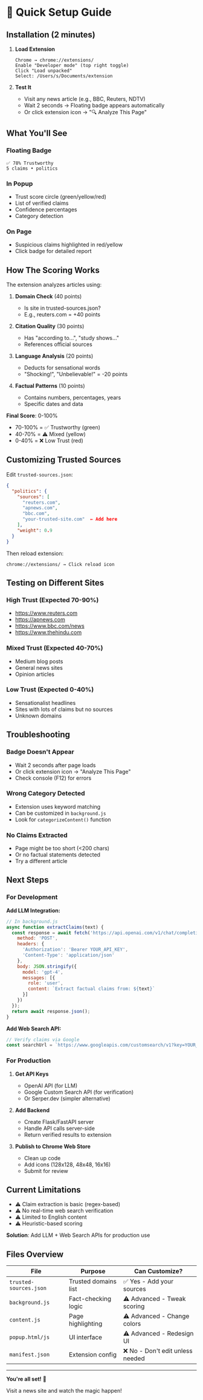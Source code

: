 # 🚀 Quick Setup Guide

## Installation (2 minutes)

1. **Load Extension**
   ```
   Chrome → chrome://extensions/
   Enable "Developer mode" (top right toggle)
   Click "Load unpacked"
   Select: /Users/s/Documents/extension
   ```

2. **Test It**
   - Visit any news article (e.g., BBC, Reuters, NDTV)
   - Wait 2 seconds → Floating badge appears automatically
   - Or click extension icon → "🔍 Analyze This Page"

## What You'll See

### Floating Badge
```
✅ 78% Trustworthy
5 claims • politics
```

### In Popup
- Trust score circle (green/yellow/red)
- List of verified claims
- Confidence percentages
- Category detection

### On Page
- Suspicious claims highlighted in red/yellow
- Click badge for detailed report

## How The Scoring Works

The extension analyzes articles using:

1. **Domain Check** (40 points)
   - Is site in trusted-sources.json?
   - E.g., reuters.com = +40 points

2. **Citation Quality** (30 points)
   - Has "according to...", "study shows..."
   - References official sources

3. **Language Analysis** (20 points)
   - Deducts for sensational words
   - "Shocking!", "Unbelievable!" = -20 points

4. **Factual Patterns** (10 points)
   - Contains numbers, percentages, years
   - Specific dates and data

**Final Score**: 0-100%
- 70-100% = ✅ Trustworthy (green)
- 40-70% = ⚠️ Mixed (yellow)
- 0-40% = ❌ Low Trust (red)

## Customizing Trusted Sources

Edit `trusted-sources.json`:

```json
{
  "politics": {
    "sources": [
      "reuters.com",
      "apnews.com",
      "bbc.com",
      "your-trusted-site.com"  ← Add here
    ],
    "weight": 0.9
  }
}
```

Then reload extension:
```
chrome://extensions/ → Click reload icon
```

## Testing on Different Sites

### High Trust (Expected 70-90%)
- https://www.reuters.com
- https://apnews.com
- https://www.bbc.com/news
- https://www.thehindu.com

### Mixed Trust (Expected 40-70%)
- Medium blog posts
- General news sites
- Opinion articles

### Low Trust (Expected 0-40%)
- Sensationalist headlines
- Sites with lots of claims but no sources
- Unknown domains

## Troubleshooting

### Badge Doesn't Appear
- Wait 2 seconds after page loads
- Or click extension icon → "Analyze This Page"
- Check console (F12) for errors

### Wrong Category Detected
- Extension uses keyword matching
- Can be customized in `background.js`
- Look for `categorizeContent()` function

### No Claims Extracted
- Page might be too short (<200 chars)
- Or no factual statements detected
- Try a different article

## Next Steps

### For Development

**Add LLM Integration:**
```javascript
// In background.js
async function extractClaims(text) {
  const response = await fetch('https://api.openai.com/v1/chat/completions', {
    method: 'POST',
    headers: {
      'Authorization': 'Bearer YOUR_API_KEY',
      'Content-Type': 'application/json'
    },
    body: JSON.stringify({
      model: 'gpt-4',
      messages: [{
        role: 'user',
        content: `Extract factual claims from: ${text}`
      }]
    })
  });
  return await response.json();
}
```

**Add Web Search API:**
```javascript
// Verify claims via Google
const searchUrl = `https://www.googleapis.com/customsearch/v1?key=YOUR_KEY&q=${claim}`;
```

### For Production

1. **Get API Keys**
   - OpenAI API (for LLM)
   - Google Custom Search API (for verification)
   - Or Serper.dev (simpler alternative)

2. **Add Backend**
   - Create Flask/FastAPI server
   - Handle API calls server-side
   - Return verified results to extension

3. **Publish to Chrome Web Store**
   - Clean up code
   - Add icons (128x128, 48x48, 16x16)
   - Submit for review

## Current Limitations

- ⚠️ Claim extraction is basic (regex-based)
- ⚠️ No real-time web search verification
- ⚠️ Limited to English content
- ⚠️ Heuristic-based scoring

**Solution**: Add LLM + Web Search APIs for production use

## Files Overview

| File | Purpose | Can Customize? |
|------|---------|----------------|
| `trusted-sources.json` | Trusted domains list | ✅ Yes - Add your sources |
| `background.js` | Fact-checking logic | ⚠️ Advanced - Tweak scoring |
| `content.js` | Page highlighting | ⚠️ Advanced - Change colors |
| `popup.html/js` | UI interface | ⚠️ Advanced - Redesign UI |
| `manifest.json` | Extension config | ❌ No - Don't edit unless needed |

---

**You're all set!** 🎉

Visit a news site and watch the magic happen!
